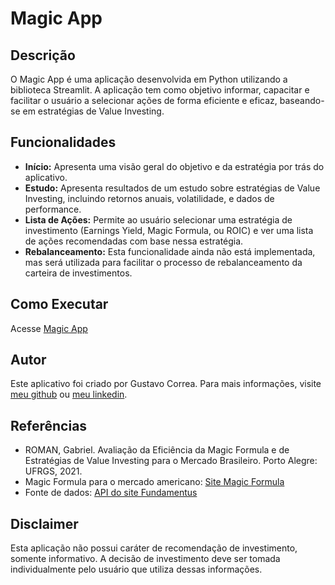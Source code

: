 # Magic App

## Descrição
O Magic App é uma aplicação desenvolvida em Python utilizando a biblioteca Streamlit. A aplicação tem como objetivo informar, capacitar e facilitar o usuário a selecionar ações de forma eficiente e eficaz, baseando-se em estratégias de Value Investing.

## Funcionalidades
- **Início:** Apresenta uma visão geral do objetivo e da estratégia por trás do aplicativo.
- **Estudo:** Apresenta resultados de um estudo sobre estratégias de Value Investing, incluindo retornos anuais, volatilidade, e dados de performance.
- **Lista de Ações:** Permite ao usuário selecionar uma estratégia de investimento (Earnings Yield, Magic Formula, ou ROIC) e ver uma lista de ações recomendadas com base nessa estratégia.
- **Rebalanceamento:** Esta funcionalidade ainda não está implementada, mas será utilizada para facilitar o processo de rebalanceamento da carteira de investimentos.

## Como Executar
Acesse [Magic App](https://magicapp-35helmd6kwtp7zkhpeqxg8.streamlit.app/)

## Autor
Este aplicativo foi criado por Gustavo Correa. Para mais informações, visite [meu github](https://github.com/gusascorrea) ou [meu linkedin](www.linkedin.com/in/gustavo-correa--).

## Referências
- ROMAN, Gabriel. Avaliação da Eficiência da Magic Formula e de Estratégias de Value Investing para o Mercado Brasileiro. Porto Alegre: UFRGS, 2021.
- Magic Formula para o mercado americano: [Site Magic Formula](https://www.magicformulainvesting.com/)
- Fonte de dados: [API do site Fundamentus](https://pypi.org/project/fundamentus/)

## Disclaimer
Esta aplicação não possui caráter de recomendação de investimento, somente informativo. A decisão de investimento deve ser tomada individualmente pelo usuário que utiliza dessas informações.
